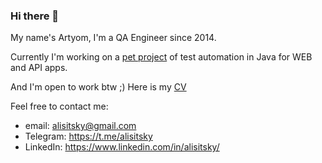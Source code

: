 ### Hi there 👋

My name's Artyom, I'm a QA Engineer since 2014.

Currently I'm working on a [pet project](https://github.com/alisitsky/steam_tests) of test automation in Java for WEB and API apps.

And I'm open to work btw ;) Here is my [CV](https://docs.google.com/document/d/1G9SkotmPHYa7YW_u7hLk2FPU3PXqqY6y5eOIN7ZgWWw/edit)

Feel free to contact me:
- email: alisitsky@gmail.com
- Telegram: https://t.me/alisitsky 
- LinkedIn: https://www.linkedin.com/in/alisitsky/ 


<!--
**alisitsky/alisitsky** is a ✨ _special_ ✨ repository because its `README.md` (this file) appears on your GitHub profile.

Here are some ideas to get you started:

- 🔭 I’m currently working on ...
- 🌱 I’m currently learning ...
- 👯 I’m looking to collaborate on ...
- 🤔 I’m looking for help with ...
- 💬 Ask me about ...
- 📫 How to reach me: ...
- 😄 Pronouns: ...
- ⚡ Fun fact: ...
-->
